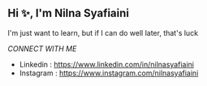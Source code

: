   Hi ✨, I'm Nilna Syafiaini
---
I'm just want to learn, but if I can do well later, that's luck


  *CONNECT WITH ME*
- Linkedin  : https://www.linkedin.com/in/nilnasyafiaini
- Instagram : https://www.instagram.com/nilnasyafiaini 


<!---
nilnasyafiaini/nilnasyafiaini is a ✨ special ✨ repository because its `README.md` (this file) appears on your GitHub profile.
You can click the Preview link to take a look at your changes.
--->
